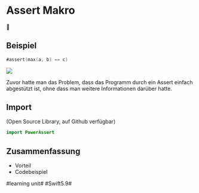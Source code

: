 # Assert Makro
🧐

## Beispiel

```swift
#assert(max(a, b) == c)
```

![][image-1]

Zuvor hatte man das Problem, dass das Programm durch ein Assert einfach abgestützt ist, ohne dass man weitere Informationen darüber hatte.

## Import

(Open Source Library, auf Github verfügbar)

```swift
import PowerAssert
```


## Zusammenfassung
- Vorteil
- Codebeispiel

[image-1]:	assets/Bildschirmfoto%202023-06-10%20um%2014.57.57.png

#learning unit# #Swift5.9#